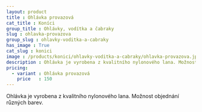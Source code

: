 ```yaml
---
layout: product
title : Ohlávka provazová
cat_title : Koníci
group_title : Ohlávky, vodítka a čabraky
slug : ohlavka-provazova
group_slug : ohlavky-voditka-a-cabraky
has_image : True
cat_slug : konici
image : /products/konici/ohlavky-voditka-a-cabraky/ohlavka-provazova.jpg
description : Ohlávka je vyrobena z kvalitního nylonového lana. Možnost objednání různých barev.
pricing:
  - variant : Ohlávka provazová
    price   : 150
---
```


Ohlávka je vyrobena z kvalitního nylonového lana. Možnost objednání různých barev.

